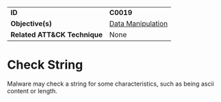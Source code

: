 |||
|---------|------------------------|
|**ID**|**C0019**|
|**Objective(s)**|[Data Manipulation](https://github.com/MBCProject/mbc-beta/tree/master/micro-behaviors/data-manipulation)|
|**Related ATT&CK Technique**|None|


Check String
============
Malware may check a string for some characteristics, such as being ascii content or length.

